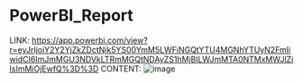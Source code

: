 # PowerBI_Report

LINK:
https://app.powerbi.com/view?r=eyJrIjoiY2Y2YjZkZDctNjk5YS00YmM5LWFiNGQtYTU4MGNhYTUyN2FmIiwidCI6ImJmMGU3NDVkLTRmMGQtNDAyZS1hMjBlLWJmMTA0NTMxMWJlZiIsImMiOjEwfQ%3D%3D
CONTENT:
![image](https://github.com/ChrisCayabyab/PowerBI_Report/assets/142383617/6e9b3926-14b7-4fc3-b5ee-e5767e7407d1)

